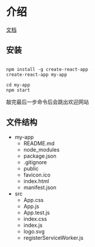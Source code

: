 # 介绍

[文档](https://doc.react-china.org/docs/installation.html#%E5%B0%9D%E8%AF%95-react)

## 安装

```shell

npm install -g create-react-app
create-react-app my-app

cd my-app
npm start
```

敲完最后一步命令后会跳出欢迎网站

## 文件结构

- my-app
  - README.md
  - node_modules
  - package.json
  - .gitignore
  - public
  - favicon.ico
  - index.html
  - manifest.json
- src
  - App.css
  - App.js
  - App.test.js
  - index.css
  - index.js
  - logo.svg
  - registerServiceWorker.js